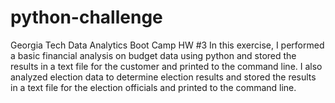 # python-challenge
Georgia Tech Data Analytics Boot Camp HW #3
In this exercise, I performed a basic financial analysis on budget data using python and stored the results in a text file for the customer and printed to the command line. I also analyzed election data to determine election results and stored the results in a text file for the election officials and printed to the command line.
